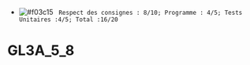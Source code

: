 - ![#f03c15](https://via.placeholder.com/15/f03c15/000000?text=+) ` Respect des consignes : 8/10; Programme : 4/5; Tests Unitaires :4/5; Total :16/20`
# GL3A_5_8
